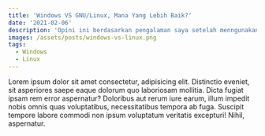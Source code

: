 ```yaml
---
title: 'Windows VS GNU/Linux, Mana Yang Lebih Baik?'
date: '2021-02-06'
description: 'Opini ini berdasarkan pengalaman saya setelah menngunakan kedua OS tersebut.'
images: /assets/posts/windows-vs-linux.png
tags:
  - Windows
  - Linux
---
```


Lorem ipsum dolor sit amet consectetur, adipisicing elit. Distinctio eveniet, sit asperiores saepe eaque dolorum quo laboriosam mollitia. Dicta fugiat ipsam rem error aspernatur? Doloribus aut rerum iure earum, illum impedit nobis omnis quas voluptatibus, necessitatibus tempora ab fuga. Suscipit tempore labore commodi non ipsum voluptatum veritatis excepturi! Nihil, aspernatur.
